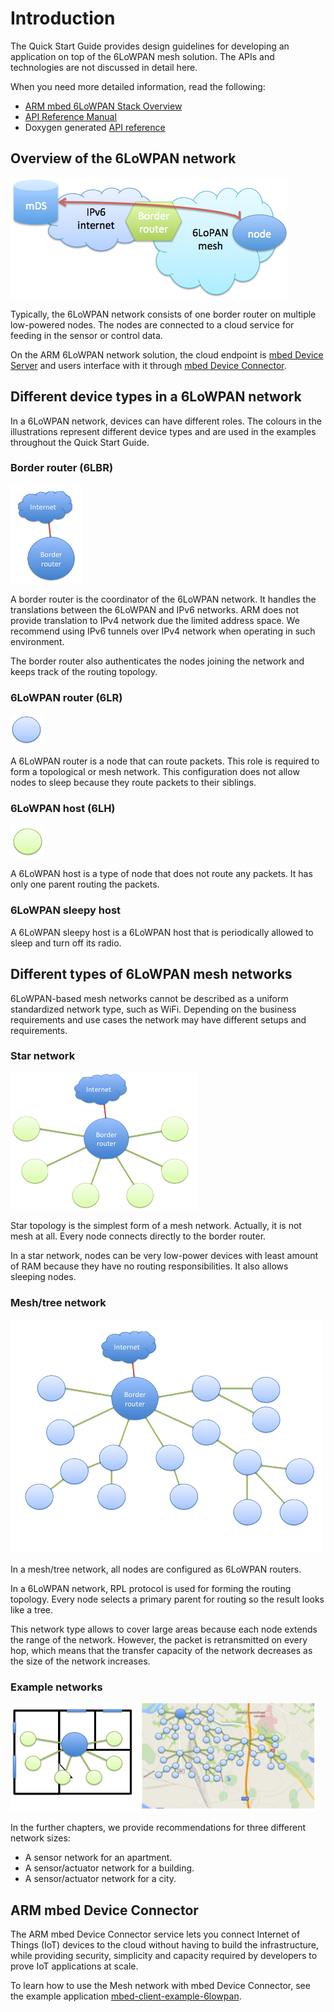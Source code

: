 Introduction
================================
The Quick Start Guide provides design guidelines for developing an application on top of the 6LoWPAN mesh solution. The APIs and technologies are not discussed in detail here.

When you need more detailed information, read the following:

* [ARM mbed 6LoWPAN Stack Overview](01_overview.md)
* [API Reference Manual](05_reference.md)
* Doxygen generated [API reference](https://docs.mbed.com/docs/arm-ipv66lowpan-stack/en/latest/api/index.html)

## Overview of the 6LoWPAN network
![Node connected to server](img/node_to_server.png)

Typically, the 6LoWPAN network consists of one border router on multiple low-powered nodes. The nodes are connected to a cloud service for feeding in the sensor or control data.

On the ARM 6LoWPAN network solution, the cloud endpoint is [mbed Device Server](https://www.mbed.com/en/development/cloud/mbed-device-server/)
and users interface with it through [mbed Device Connector](https://www.mbed.com/en/development/cloud/mbed-device-connector-service/).

## Different device types in a 6LoWPAN network

In a 6LoWPAN network, devices can have different roles. The colours in the illustrations represent different device types and are used in the examples throughout the Quick Start Guide.

### Border router (6LBR)

![Border router](img/br.png)

A border router is the coordinator of the 6LoWPAN network. It handles the translations between the 6LoWPAN and IPv6 networks.
ARM does not provide translation to IPv4 network due the limited address space. We recommend using IPv6 tunnels over
IPv4 network when operating in such environment.

The border router also authenticates the nodes joining the network and keeps track of the routing topology.

### 6LoWPAN router (6LR)

![6LoWPAN router](img/6lr.png)

A 6LoWPAN router is a node that can route packets. This role is required to form a topological or mesh network.
This configuration does not allow nodes to sleep because they route packets to their siblings.

### 6LoWPAN host (6LH)

![6LoWPAN Host](img/6lh.png)

A 6LoWPAN host is a type of node that does not route any packets. It has only one parent routing the packets.

### 6LoWPAN sleepy host

A 6LoWPAN sleepy host is a 6LoWPAN host that is periodically allowed to sleep and turn off its radio.

## Different types of 6LoWPAN mesh networks

6LoWPAN-based mesh networks cannot be described as a uniform standardized network type, such as WiFi. Depending on the
business requirements and use cases the network may have different setups and requirements.

### Star network

![Start topology](img/star_topology.png)

Star topology is the simplest form of a mesh network. Actually, it is not mesh at all. Every node connects
directly to the border router.

In a star network, nodes can be very low-power devices with least amount of RAM because they have no routing
responsibilities. It also allows sleeping nodes.

### Mesh/tree network

![Tree type mesh](img/mesh.png)

In a mesh/tree network, all nodes are configured as 6LoWPAN routers.

In a 6LoWPAN network, RPL protocol is used for forming the routing topology. Every node selects a primary parent for
routing so the result looks like a tree.

This network type allows to cover large areas because each node extends the range of the network. However, the packet is retransmitted on every hop, which means that the transfer capacity of the network decreases as the size of the network increases.

### Example networks

![Example networks](img/examples.png)

In the further chapters, we provide recommendations for three different network sizes:

- A sensor network for an apartment.
- A sensor/actuator network for a building.
- A sensor/actuator network for a city.

## ARM mbed Device Connector

The ARM mbed Device Connector service lets you connect Internet of Things (IoT) devices to the cloud without having to build the infrastructure, while providing security, simplicity and capacity required by developers to prove IoT applications at scale.

To learn how to use the Mesh network with mbed Device Connector,
see the example application [mbed-client-example-6lowpan](https://github.com/ARMmbed/mbed-client-example-6lowpan).
